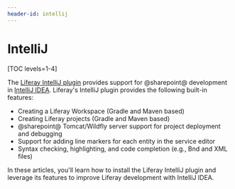 ```yaml
---
header-id: intellij
---
```


# IntelliJ

[TOC levels=1-4]

The
[Liferay IntelliJ plugin](https://plugins.jetbrains.com/plugin/10739-liferay-intellij-plugin)
provides support for @sharepoint@ development in
[IntelliJ IDEA](https://www.jetbrains.com/idea/). Liferay's IntelliJ plugin
provides the following built-in features:

- Creating a Liferay Workspace (Gradle and Maven based)
- Creating Liferay projects (Gradle and Maven based)
- @sharepoint@ Tomcat/Wildfly server support for project deployment and debugging
- Support for adding line markers for each entity in the service editor
- Syntax checking, highlighting, and code completion (e.g., Bnd and XML files)

In these articles, you'll learn how to install the Liferay IntelliJ plugin and
leverage its features to improve Liferay development with IntelliJ IDEA.

